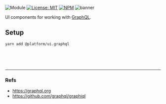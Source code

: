 ![Module](https://img.shields.io/badge/%40platform-ui.graphql-%23EA4E7E.svg)
[![License: MIT](https://img.shields.io/badge/license-MIT-blue.svg)](https://opensource.org/licenses/MIT)
[![NPM](https://img.shields.io/npm/v/@platform/ui.graphql.svg?colorB=blue&style=flat)](https://www.npmjs.com/package/@platform/ui.graphql)
![banner](https://user-images.githubusercontent.com/185555/54957676-4f07d180-4fb8-11e9-9cfe-5b675dc0c33c.png)


UI components for working with [GraphQL](https://graphql.org/).

## Setup

    yarn add @platform/ui.graphql


<p>&nbsp;<p>
<p>&nbsp;<p>

---

### Refs
- https://graphql.org
- https://github.com/graphql/graphiql
